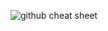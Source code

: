 ![github cheat sheet](https://user-images.githubusercontent.com/113006326/206078051-8089163c-5e74-4fde-8f16-cda0b3dafcc1.png)
